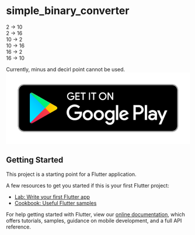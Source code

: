 # simple_binary_converter

2 -> 10  
2 -> 16  
10 -> 2  
10 -> 16  
16 -> 2  
16 -> 10  
  
Currently, minus and decirl point cannot be used.
<a href='https://play.google.com/store/apps/details?id=com.unkomorasi01.simple_binary_converter&pcampaignid=pcampaignidMKT-Other-global-all-co-prtnr-py-PartBadge-Mar2515-1'><img alt='Get it on Google Play' src='doc/google-play-badge.png'/></a>

## Getting Started

This project is a starting point for a Flutter application.

A few resources to get you started if this is your first Flutter project:

- [Lab: Write your first Flutter app](https://flutter.dev/docs/get-started/codelab)
- [Cookbook: Useful Flutter samples](https://flutter.dev/docs/cookbook)

For help getting started with Flutter, view our
[online documentation](https://flutter.dev/docs), which offers tutorials,
samples, guidance on mobile development, and a full API reference.
